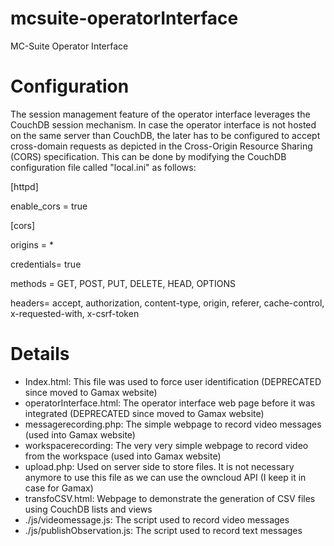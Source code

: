 # mcsuite-operatorInterface
MC-Suite Operator Interface

# Configuration
The session management feature of the operator interface leverages the CouchDB session mechanism. In case the operator interface is not hosted on the same server than CouchDB, the later has to be configured to accept cross-domain requests as depicted in the Cross-Origin Resource Sharing (CORS) specification. This can be done by modifying the CouchDB configuration file called "local.ini" as follows:

[httpd]

enable_cors = true

[cors]

origins = *

credentials= true

methods = GET, POST, PUT, DELETE, HEAD, OPTIONS

headers= accept, authorization, content-type, origin, referer, cache-control, x-requested-with, x-csrf-token

# Details

* Index.html: This file was used to force user identification (DEPRECATED since moved to Gamax website)
* operatorInterface.html: The operator interface web page before it was integrated (DEPRECATED since moved to Gamax website)
* messagerecording.php: The simple webpage to record video messages (used into Gamax website)
* workspacerecording: The very very simple webpage to record video from the workspace (used into Gamax website)
* upload.php: Used on server side to store files. It is not necessary anymore to use this file as we can use the owncloud API (I keep it in case for Gamax)
* transfoCSV.html: Webpage to demonstrate the generation of CSV files using CouchDB lists and views
* ./js/videomessage.js: The script used to record video messages
* ./js/publishObservation.js: The script used to record text messages

